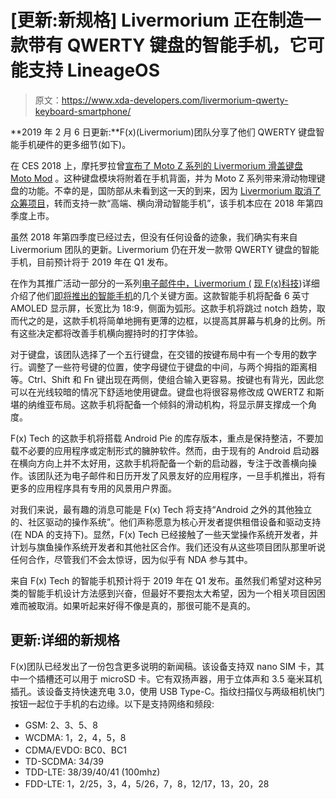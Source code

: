 # [更新:新规格] Livermorium 正在制造一款带有 QWERTY 键盘的智能手机，它可能支持 LineageOS

> 原文：<https://www.xda-developers.com/livermorium-qwerty-keyboard-smartphone/>

**2019 年 2 月 6 日更新:**F(x)(Livermorium)团队分享了他们 QWERTY 键盘智能手机硬件的更多细节(如下)。

在 CES 2018 上，摩托罗拉曾[宣布了 Moto Z 系列的 Livermorium 滑盖键盘 Moto Mod](https://www.xda-developers.com/keyboard-biometric-moto-mods-coming-2018/) 。这种键盘模块将附着在手机背面，并为 Moto Z 系列带来滑动物理键盘的功能。不幸的是，国防部从未看到这一天的到来，因为 [Livermorium 取消了众筹项目](https://www.xda-developers.com/motorola-moto-z-keyboard-mod-canceled/)，转而支持一款“高端、横向滑动智能手机”，该手机本应在 2018 年第四季度上市。

虽然 2018 年第四季度已经过去，但没有任何设备的迹象，我们确实有来自 Livermorium 团队的更新。Livermorium 仍在开发一款带 QWERTY 键盘的智能手机，目前预计将于 2019 年在 Q1 发布。

在作为其推广活动一部分的一系列[电子邮件中，Livermorium (](https://us19.campaign-archive.com/home/?u=adae1356e734fcdec77e6255f&id=9a393a9003) [现 F(x)科技](https://www.readyfx.com/))详细介绍了他们[即将推出的智能手机](https://www.readyfx.com/)的几个关键方面。这款智能手机将配备 6 英寸 AMOLED 显示屏，长宽比为 18:9，侧面为弧形。这款手机将跳过 notch 趋势，取而代之的是，这款手机将简单地拥有更薄的边框，以提高其屏幕与机身的比例。所有这些决定都将改善手机横向握持时的打字体验。

对于键盘，该团队选择了一个五行键盘，在交错的按键布局中有一个专用的数字行。调整了一些符号键的位置，使字母键位于键盘的中间，与两个拇指的距离相等。Ctrl、Shift 和 Fn 键出现在两侧，使组合输入更容易。按键也有背光，因此您可以在光线较暗的情况下舒适地使用键盘。键盘也将很容易修改成 QWERTZ 和斯堪的纳维亚布局。这款手机将配备一个倾斜的滑动机构，将显示屏支撑成一个角度。

F(x) Tech 的这款手机将搭载 Android Pie 的库存版本，重点是保持整洁，不要加载不必要的应用程序或定制形式的臃肿软件。然而，由于现有的 Android 启动器在横向方向上并不太好用，这款手机将配备一个新的启动器，专注于改善横向操作。该团队还为电子邮件和日历开发了风景友好的应用程序，一旦手机推出，将有更多的应用程序具有专用的风景用户界面。

对我们来说，最有趣的消息可能是 F(x) Tech 将支持“Android 之外的其他独立的、社区驱动的操作系统”。他们声称愿意为核心开发者提供租借设备和驱动支持(在 NDA 的支持下)。显然，F(x) Tech 已经接触了一些天堂操作系统开发者，并计划与旗鱼操作系统开发者和其他社区合作。我们还没有从这些项目团队那里听说任何合作，尽管我们不会太惊讶，因为似乎有 NDA 参与其中。

来自 F(x) Tech 的智能手机预计将于 2019 年在 Q1 发布。虽然我们希望对这种另类的智能手机设计方法感到兴奋，但最好不要抱太大希望，因为一个相关项目因困难而被取消。如果听起来好得不像是真的，那很可能不是真的。

## 更新:详细的新规格

F(x)团队已经发出了一份包含更多说明的新闻稿。该设备支持双 nano SIM 卡，其中一个插槽还可以用于 microSD 卡。它有双扬声器，用于立体声和 3.5 毫米耳机插孔。该设备支持快速充电 3.0，使用 USB Type-C。指纹扫描仪与两级相机快门按钮一起位于手机的右边缘。以下是支持网络和频段:

*   GSM: 2、3、5、8
*   WCDMA: 1，2，4，5，8
*   CDMA/EVDO: BC0、BC1
*   TD-SCDMA: 34/39
*   TDD-LTE: 38/39/40/41 (100mhz)
*   FDD-LTE: 1，2/25，3，4，5/26，7，8，12/17，13，20，28